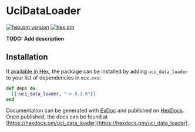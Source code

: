 # UciDataLoader

[![hex.pm version](https://img.shields.io/hexpm/v/ltsv.svg)](https://hex.pm/packages/ltsv)
[![hex.pm](https://img.shields.io/hexpm/l/ltsv.svg)](https://github.com/ma2gedev/ltsvex/blob/master/LICENSE)

**TODO: Add description**

## Installation

If [available in Hex](https://hex.pm/docs/publish), the package can be installed
by adding `uci_data_loader` to your list of dependencies in `mix.exs`:

```elixir
def deps do
  [{:uci_data_loader, "~> 0.1.0"}]
end
```

Documentation can be generated with [ExDoc](https://github.com/elixir-lang/ex_doc)
and published on [HexDocs](https://hexdocs.pm). Once published, the docs can
be found at [https://hexdocs.pm/uci_data_loader](https://hexdocs.pm/uci_data_loader).

